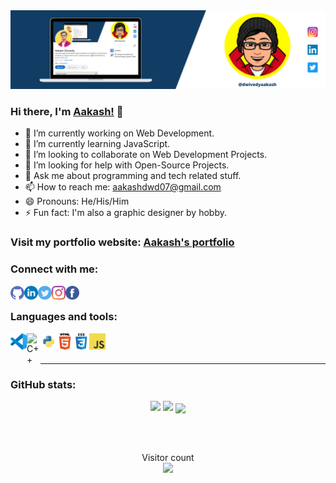 <img src="https://raw.githubusercontent.com/dwivedyaakash/dwivedyaakash/master/assets/github_banner.png" />

### Hi there, I'm [Aakash!](https://dwivedyaakash.github.io) 👋

- 🔭 I’m currently working on Web Development.
- 🌱 I’m currently learning JavaScript.
- 👯 I’m looking to collaborate on Web Development Projects.
- 🤔 I’m looking for help with Open-Source Projects.
- 💬 Ask me about programming and tech related stuff.
- 📫 How to reach me: aakashdwd07@gmail.com
- 😄 Pronouns: He/His/Him
- ⚡ Fun fact: I'm also a graphic designer by hobby.
### Visit my portfolio website: [Aakash's portfolio](https://dwivedyaakash.github.io)

### Connect with me:

<a href="https://github.com/dwivedyaakash">
  <img align="left" alt="Aakash Dwivedy - GitHub" width="22px" src="https://raw.githubusercontent.com/dwivedyaakash/dwivedyaakash/master/assets/github.svg" />
</a>
<a href="https://linkedin.com/in/dwivedyaakash">
  <img align="left" alt="Aakash Dwivedy - LinkedIn" width="22px" src="https://raw.githubusercontent.com/dwivedyaakash/dwivedyaakash/master/assets/linkedin.svg" />
</a>
<a href="https://twitter.com/dwivedyaakash">
  <img align="left" alt="Aakash Dwivedy - Twitter" width="22px" src="https://raw.githubusercontent.com/dwivedyaakash/dwivedyaakash/master/assets/twitter.svg" />
</a>
<a href="https://instagram.com/aakashdwivedy">
  <img align="left" alt="Aakash Dwivedy - Instagram" width="22px" src="https://raw.githubusercontent.com/dwivedyaakash/dwivedyaakash/master/assets/instagram.svg" />
</a>
<a href="https://www.facebook.com/dwivedyaakash/">
  <img align="left" alt="Aakash Dwivedy - Facebook" width="22px" src="https://raw.githubusercontent.com/dwivedyaakash/dwivedyaakash/master/assets/facebook.svg" />
</a>

<br />

### Languages and tools:

<img align="left" alt="Visual Studio Code" width="26px" src="https://raw.githubusercontent.com/github/explore/80688e429a7d4ef2fca1e82350fe8e3517d3494d/topics/visual-studio-code/visual-studio-code.png" />
<img align="left" alt="C++" width="22" src="https://raw.githubusercontent.com/jmnote/z-icons/master/svg/cpp.svg" />
<img align="left" alt="Python" width="26px" src="https://raw.githubusercontent.com/github/explore/78df643247d429f6cc873026c0622819ad797942/topics/python/python.png" />
<img align="left" alt="HTML5" width="26px" src="https://raw.githubusercontent.com/github/explore/80688e429a7d4ef2fca1e82350fe8e3517d3494d/topics/html/html.png" />
<img align="left" alt="CSS3" width="26px" src="https://raw.githubusercontent.com/github/explore/80688e429a7d4ef2fca1e82350fe8e3517d3494d/topics/css/css.png" />
<img align="left" alt="JavaScript" width="26px" src="https://raw.githubusercontent.com/github/explore/80688e429a7d4ef2fca1e82350fe8e3517d3494d/topics/javascript/javascript.png" />

<br />
<br />

---

### GitHub stats:

<p align="center">
  <img width="48%" src="https://github-readme-stats.vercel.app/api?username=dwivedyaakash&show_icons=true&include_all_commits=true&theme=react" />
  <img width="48%" src="https://github-readme-streak-stats.herokuapp.com/?user=dwivedyaakash&theme=react" />  
  <img width="48%" align="center" src="https://github-readme-stats.vercel.app/api/top-langs/?username=dwivedyaakash&layout=compact&theme=react" />
</p>

<br />
<br />

<p align="center"> 
  Visitor count<br>
  <img src="https://profile-counter.glitch.me/dwivedyaakash/count.svg" />
</p>
